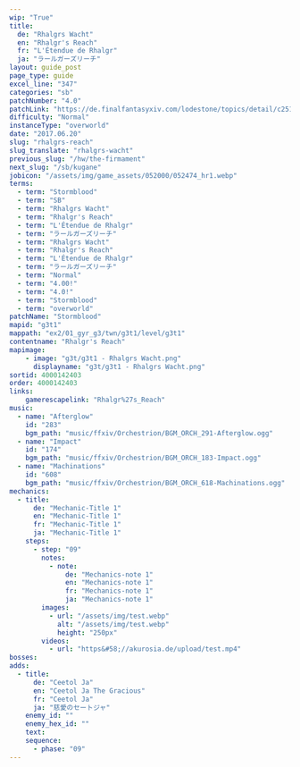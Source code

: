 ```yaml
---
wip: "True"
title:
  de: "Rhalgrs Wacht"
  en: "Rhalgr's Reach"
  fr: "L'Étendue de Rhalgr"
  ja: "ラールガーズリーチ"
layout: guide_post
page_type: guide
excel_line: "347"
categories: "sb"
patchNumber: "4.0"
patchLink: "https://de.finalfantasyxiv.com/lodestone/topics/detail/c2519c232d02fc2394c3830faa364611cd4e610c"
difficulty: "Normal"
instanceType: "overworld"
date: "2017.06.20"
slug: "rhalgrs-reach"
slug_translate: "rhalgrs-wacht"
previous_slug: "/hw/the-firmament"
next_slug: "/sb/kugane"
jobicon: "/assets/img/game_assets/052000/052474_hr1.webp"
terms:
  - term: "Stormblood"
  - term: "SB"
  - term: "Rhalgrs Wacht"
  - term: "Rhalgr's Reach"
  - term: "L'Étendue de Rhalgr"
  - term: "ラールガーズリーチ"
  - term: "Rhalgrs Wacht"
  - term: "Rhalgr's Reach"
  - term: "L'Étendue de Rhalgr"
  - term: "ラールガーズリーチ"
  - term: "Normal"
  - term: "4.00!"
  - term: "4.0!"
  - term: "Stormblood"
  - term: "overworld"
patchName: "Stormblood"
mapid: "g3t1"
mappath: "ex2/01_gyr_g3/twn/g3t1/level/g3t1"
contentname: "Rhalgr's Reach"
mapimage:
    - image: "g3t/g3t1 - Rhalgrs Wacht.png"
      displayname: "g3t/g3t1 - Rhalgrs Wacht.png"
sortid: 4000142403
order: 4000142403
links:
    gamerescapelink: "Rhalgr%27s_Reach"
music:
  - name: "Afterglow"
    id: "283"
    bgm_path: "music/ffxiv/Orchestrion/BGM_ORCH_291-Afterglow.ogg"
  - name: "Impact"
    id: "174"
    bgm_path: "music/ffxiv/Orchestrion/BGM_ORCH_183-Impact.ogg"
  - name: "Machinations"
    id: "608"
    bgm_path: "music/ffxiv/Orchestrion/BGM_ORCH_618-Machinations.ogg"
mechanics:
  - title:
      de: "Mechanic-Title 1"
      en: "Mechanic-Title 1"
      fr: "Mechanic-Title 1"
      ja: "Mechanic-Title 1"
    steps:
      - step: "09"
        notes:
          - note:
              de: "Mechanics-note 1"
              en: "Mechanics-note 1"
              fr: "Mechanics-note 1"
              ja: "Mechanics-note 1"
        images:
          - url: "/assets/img/test.webp"
            alt: "/assets/img/test.webp"
            height: "250px"
        videos:
          - url: "https&#58;//akurosia.de/upload/test.mp4"
bosses:
adds:
  - title:
      de: "Ceetol Ja"
      en: "Ceetol Ja The Gracious"
      fr: "Ceetol Ja"
      ja: "慈愛のセートジャ"
    enemy_id: ""
    enemy_hex_id: ""
    text:
    sequence:
      - phase: "09"
---
```

